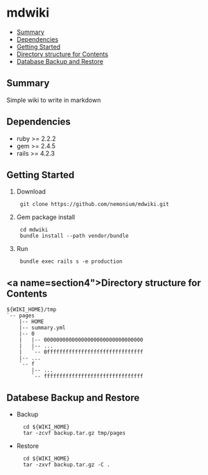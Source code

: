 # mdwiki

- [Summary](#section1)
- [Dependencies](#section2)
- [Getting Started](#section3)
- [Directory structure for Contents](#section4)
- [Database Backup and Restore](#section5)

## <a name="section1">Summary

Simple wiki to write in markdown

## <a name="section2">Dependencies

- ruby >= 2.2.2
- gem >= 2.4.5
- rails >= 4.2.3

## <a name="section3">Getting Started
1. Download

        git clone https://github.com/nemonium/mdwiki.git

2. Gem package install

        cd mdwiki
        bundle install --path vendor/bundle

3. Run

        bundle exec rails s -e production

## <a name=section4">Directory structure for Contents

~~~
${WIKI_HOME}/tmp
`-- pages
    |-- HOME
    |-- summary.yml
    |-- 0
    |   |-- 00000000000000000000000000000000
    |   |-- ...
    |   `-- 0fffffffffffffffffffffffffffffff
    |-- ...
    `-- f
        |-- ...
        `-- ffffffffffffffffffffffffffffffff
~~~

## <a name="section5">Databese Backup and Restore

- Backup

        cd ${WIKI_HOME}
        tar -zcvf backup.tar.gz tmp/pages

- Restore

        cd ${WIKI_HOME}
        tar -zxvf backup.tar.gz -C .

